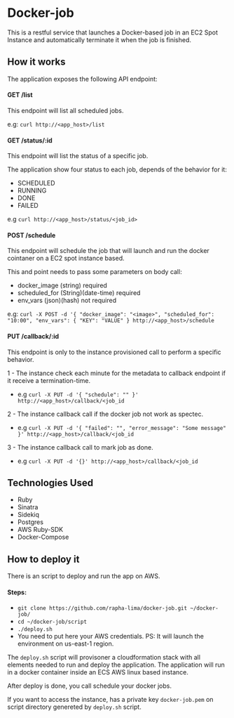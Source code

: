 # Docker-job

This is a restful service that launches a Docker-based job in an EC2 Spot Instance and automatically terminate it when the job is finished.

## How it works

The application exposes the following API endpoint:

#### GET /list

This endpoint will list all scheduled jobs.

e.g: `curl http://<app_host>/list`

#### GET /status/:id

This endpoint will list the status of a specific job.

The application show four status to each job, depends of the behavior for it:

* SCHEDULED
* RUNNING
* DONE
* FAILED
 
e.g `curl http://<app_host>/status/<job_id>`

#### POST /schedule

This endpoint will schedule the job that will launch and run the docker cointaner on a EC2 spot instance based.

This and point needs to pass some parameters on body call:

* docker_image  (string) required
* scheduled_for (String)(date-time) required
* env_vars      (json)(hash) not required

e.g: `curl -X POST -d '{ "docker_image": "<image>", "scheduled_for": "10:00", "env_vars": { "KEY": "VALUE" } http://<app_host>/schedule`

#### PUT /callback/:id

This endpoint is only to the instance provisioned call to perform a specific behavior.

1 - The instance check each minute for the metadata to callback endpoint if it receive a termination-time.
 * e.g `curl -X PUT -d '{ "schedule": "" }' http://<app_host>/callback/<job_id`
 
2 - The instance callback call if the docker job not work as spectec.
* e.g `curl -X PUT -d '{ "failed": "", "error_message": "Some message" }' http://<app_host>/callback/<job_id`

3 - The instance callback call to mark job as done.
* e.g `curl -X PUT -d '{}' http://<app_host>/callback/<job_id`


## Technologies Used

* Ruby
* Sinatra
* Sidekiq
* Postgres
* AWS Ruby-SDK
* Docker-Compose

## How to deploy it

There is an script to deploy and run the app on AWS.

#### Steps:

* `git clone https://github.com/rapha-lima/docker-job.git ~/docker-job/`
* `cd ~/docker-job/script`
* `./deploy.sh`
 * You need to put here your AWS credentials. PS: It will launch the environment on us-east-1 region.

The `deploy.sh` script will provisoner a cloudformation stack with all elements needed to run and deploy the application.
The application will run in a docker container inside an ECS AWS linux based instance.

After deploy is done, you call schedule your docker jobs.

If you want to access the instance, has a private key `docker-job.pem` on script directory genereted by `deploy.sh` script.

